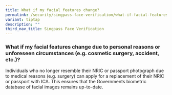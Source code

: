 ```yaml
---
title: What if my facial features change?
permalink: /security/singpass-face-verification/what-if-facial-features-change/
variant: tiptap
description: ""
third_nav_title: Singpass Face Verification
---
```

<h3>What if my facial features change due to personal reasons or unforeseen circumstances (e.g. cosmetic surgery, accident, etc.)?</h3>
<p>Individuals who no longer resemble their NRIC or passport photograph due
to medical reasons (e.g. surgery) can apply for a replacement of their
NRIC or passport with ICA. This ensures that the Governments biometric
database of facial images remains up-to-date.</p>
<p></p>
<p></p>